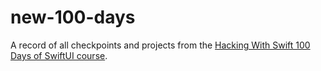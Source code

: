 # new-100-days
A record of all checkpoints and projects from the [Hacking With Swift 100 Days of SwiftUI course](https://www.hackingwithswift.com/100/swiftui).
